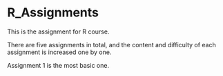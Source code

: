 # R_Assignments
This is the assignment for R course.

There are five assignments in total, and the content and difficulty of each assignment is increased one by one.

Assignment 1 is the most basic one.
